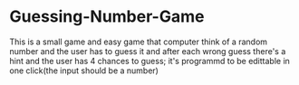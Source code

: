 # Guessing-Number-Game
This is a small game and easy game that computer think of a random number and the user has to guess it and after each wrong guess there's a hint and the user has 4 chances to guess; it's programmd to be edittable in one click(the input should be a number)
